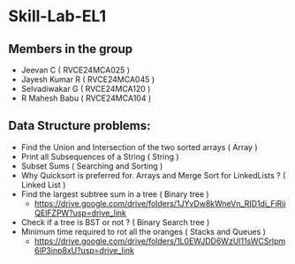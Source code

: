 # Skill-Lab-EL1
## Members in the group
- Jeevan C ( RVCE24MCA025 )
- Jayesh Kumar R ( RVCE24MCA045 )
- Selvadiwakar G ( RVCE24MCA120 )
- R Mahesh Babu ( RVCE24MCA104 )
## Data Structure problems:
- Find the Union and Intersection of the two sorted arrays ( Array )
- Print all Subsequences of a String ( String )
- Subset Sums ( Searching and Sorting )
- Why Quicksort is preferred for. Arrays and Merge Sort for LinkedLists ? ( Linked List )
- Find the largest subtree sum in a tree ( Binary tree )
  - https://drive.google.com/drive/folders/1JYvDw8kWneVn_RID1di_FjRiiQElFZPW?usp=drive_link
- Check if a tree is BST or not ? ( Binary Search tree )
- Minimum time required to rot all the oranges ( Stacks and Queues )
  - https://drive.google.com/drive/folders/1L0EWJDD6WzUl11sWCSrlpm6lP3inp8xU?usp=drive_link

